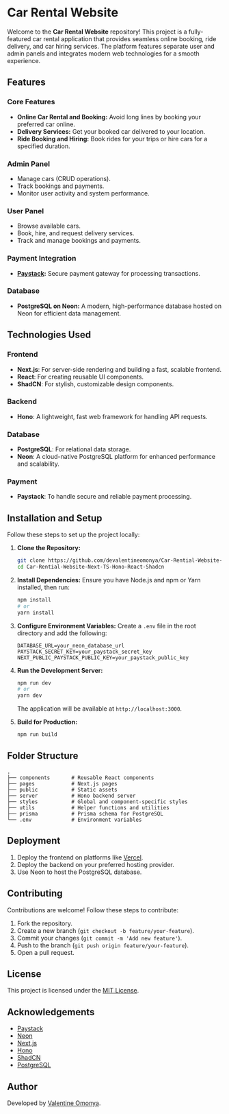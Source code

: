 # Car Rental Website

Welcome to the **Car Rental Website** repository! This project is a fully-featured car rental application that provides seamless online booking, ride delivery, and car hiring services. The platform features separate user and admin panels and integrates modern web technologies for a smooth experience.

## Features

### Core Features
- **Online Car Rental and Booking:** Avoid long lines by booking your preferred car online.
- **Delivery Services:** Get your booked car delivered to your location.
- **Ride Booking and Hiring:** Book rides for your trips or hire cars for a specified duration.

### Admin Panel
- Manage cars (CRUD operations).
- Track bookings and payments.
- Monitor user activity and system performance.

### User Panel
- Browse available cars.
- Book, hire, and request delivery services.
- Track and manage bookings and payments.

### Payment Integration
- **[Paystack](https://paystack.com):** Secure payment gateway for processing transactions.

### Database
- **PostgreSQL on Neon:** A modern, high-performance database hosted on Neon for efficient data management.

## Technologies Used

### Frontend
- **Next.js**: For server-side rendering and building a fast, scalable frontend.
- **React**: For creating reusable UI components.
- **ShadCN**: For stylish, customizable design components.

### Backend
- **Hono**: A lightweight, fast web framework for handling API requests.

### Database
- **PostgreSQL**: For relational data storage.
- **Neon**: A cloud-native PostgreSQL platform for enhanced performance and scalability.

### Payment
- **Paystack**: To handle secure and reliable payment processing.

## Installation and Setup

Follow these steps to set up the project locally:

1. **Clone the Repository:**
   ```bash
   git clone https://github.com/devalentineomonya/Car-Rential-Website-Next-TS-Hono-React-Shadcn.git
   cd Car-Rential-Website-Next-TS-Hono-React-Shadcn
   ```

2. **Install Dependencies:**
   Ensure you have Node.js and npm or Yarn installed, then run:
   ```bash
   npm install
   # or
   yarn install
   ```

3. **Configure Environment Variables:**
   Create a `.env` file in the root directory and add the following:
   ```env
   DATABASE_URL=your_neon_database_url
   PAYSTACK_SECRET_KEY=your_paystack_secret_key
   NEXT_PUBLIC_PAYSTACK_PUBLIC_KEY=your_paystack_public_key
   ```

4. **Run the Development Server:**
   ```bash
   npm run dev
   # or
   yarn dev
   ```
   The application will be available at `http://localhost:3000`.

5. **Build for Production:**
   ```bash
   npm run build
   ```

## Folder Structure

```
.
├── components       # Reusable React components
├── pages            # Next.js pages
├── public           # Static assets
├── server           # Hono backend server
├── styles           # Global and component-specific styles
├── utils            # Helper functions and utilities
├── prisma           # Prisma schema for PostgreSQL
└── .env             # Environment variables
```

## Deployment

1. Deploy the frontend on platforms like [Vercel](https://vercel.com).
2. Deploy the backend on your preferred hosting provider.
3. Use Neon to host the PostgreSQL database.

## Contributing

Contributions are welcome! Follow these steps to contribute:

1. Fork the repository.
2. Create a new branch (`git checkout -b feature/your-feature`).
3. Commit your changes (`git commit -m 'Add new feature'`).
4. Push to the branch (`git push origin feature/your-feature`).
5. Open a pull request.

## License

This project is licensed under the [MIT License](LICENSE).

## Acknowledgements

- [Paystack](https://paystack.com)
- [Neon](https://neon.tech)
- [Next.js](https://nextjs.org)
- [Hono](https://hono.dev)
- [ShadCN](https://shadcn.dev)
- [PostgreSQL](https://www.postgresql.org)

## Author

Developed by [Valentine Omonya](https://github.com/devalentineomonya).
